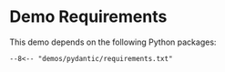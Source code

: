 # Demo Requirements

This demo depends on the following Python packages:

```text title="demos/pydantic/requirements.txt"
--8<-- "demos/pydantic/requirements.txt"
```
